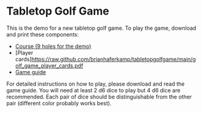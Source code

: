 # Tabletop Golf Game

This is the demo for a new tabletop golf game. To play the game, download and print these components:

- [Course (9 holes for the demo)](https://raw.github.com/brianhaferkamp/tabletopgolfgame/main/golf_game_condensed_demo.pdf)
- [Player cards]https://raw.github.com/brianhaferkamp/tabletopgolfgame/main/golf_game_player_cards.pdf
- [Game guide](https://raw.github.com/brianhaferkamp/tabletopgolfgame/main/golf_game_game_guide.pdf)

For detailed instructions on how to play, please download and read the game guide. You will need at least 2 d6 dice to play but 4 d6 dice are recommended. Each pair of dice should be distinguishable from the other pair (different color probably works best).
